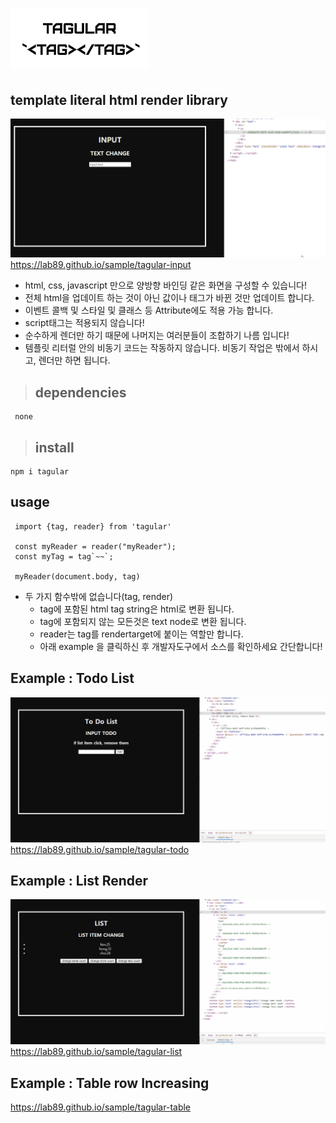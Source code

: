 # ![grab-landing-page](https://github.com/lab89/tagular/blob/main/images/logo.png?raw=true) 

## template literal html render library
![grab-landing-page](https://github.com/lab89/tagular/blob/main/images/main2.gif?raw=true) 
https://lab89.github.io/sample/tagular-input
- html, css, javascript 만으로 양방향 바인딩 같은 화면을 구성할 수 있습니다!
- 전체 html을 업데이트 하는 것이 아닌 값이나 태그가 바뀐 것만 업데이트 합니다.
- 이벤트 콜백 및 스타일 및 클래스 등 Attribute에도 적용 가능 합니다.
- script태그는 적용되지 않습니다!
- 순수하게 렌더만 하기 때문에 나머지는 여러분들이 조합하기 나름 입니다!
- 템플릿 리터럴 안의 비동기 코드는 작동하지 않습니다. 비동기 작업은 밖에서 하시고, 렌더만 하면 됩니다.
> ## dependencies
```
 none
```
> ## install
```
npm i tagular
```
   
## usage
```
 import {tag, reader} from 'tagular'
 
 const myReader = reader("myReader");
 const myTag = tag`~~`;
 
 myReader(document.body, tag)
```
- 두 가지 함수밖에 없습니다(tag, render)
  - tag에 포함된 html tag string은 html로 변환 됩니다. 
  - tag에 포함되지 않는 모든것은 text node로 변환 됩니다.
  - reader는 tag를 rendertarget에 붙이는 역할만 합니다.
  - 아래 example 을 클릭하신 후 개발자도구에서 소스를 확인하세요 간단합니다!

  
## Example : Todo List
![grab-landing-page](https://github.com/lab89/tagular/blob/main/images/todolist2.gif?raw=true) 
https://lab89.github.io/sample/tagular-todo

## Example : List Render 
![grab-landing-page](https://github.com/lab89/tagular/blob/main/images/list3.gif?raw=true) 
https://lab89.github.io/sample/tagular-list

## Example : Table row Increasing
https://lab89.github.io/sample/tagular-table


